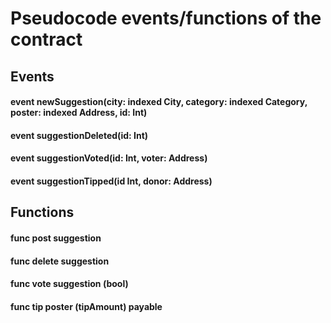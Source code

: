 # Pseudocode events/functions of the contract

## Events
#### event newSuggestion(city: indexed City, category: indexed Category, poster: indexed Address, id: Int)
#### event suggestionDeleted(id: Int)
#### event suggestionVoted(id: Int, voter: Address)
#### event suggestionTipped(id Int, donor: Address)

## Functions
#### func post suggestion
#### func delete suggestion
#### func vote suggestion (bool)
#### func tip poster (tipAmount) payable

